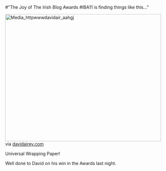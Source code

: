 #"The Joy of The Irish Blog Awards #IBA11 is finding things like this..."


 <div class="posterous_bookmarklet_entry">
 <div class='p_embed p_image_embed'>
<a href="http://getfile2.posterous.com/getfile/files.posterous.com/conoroneill/darosmzxsvwedhEkzllCDcHxmbcturCoCBqBewDmflDJIJkprpGmplIapDgm/media_httpwwwdavidair_AAHgJ.jpg.scaled1000.jpg"><img alt="Media_httpwwwdavidair_aahgj" height="408" src="http://getfile8.posterous.com/getfile/files.posterous.com/conoroneill/darosmzxsvwedhEkzllCDcHxmbcturCoCBqBewDmflDJIJkprpGmplIapDgm/media_httpwwwdavidair_AAHgJ.jpg.scaled500.jpg" width="500" /></a>
</div>


<div class="posterous_quote_citation">via <a href="http://www.davidairey.com/universal-wrapping-paper/">davidairey.com</a></div>
 <p>Universal Wrapping Paper!
</p><p>Well done to David on his win in the Awards last night.</p></div>
 